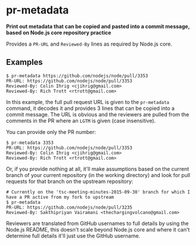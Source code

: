 # pr-metadata

**Print out metadata that can be copied and pasted into a commit message, based on Node.js core repository practice**

Provides a `PR-URL` and `Reviewed-By` lines as required by Node.js core.

## Examples

```text
$ pr-metadata https://github.com/nodejs/node/pull/3353
PR-URL: https://github.com/nodejs/node/pull/3353
Reviewed-By: Colin Ihrig <cjihrig@gmail.com>
Reviewed-By: Rich Trott <rtrott@gmail.com>
```

In this example, the full pull request URL is given to the `pr-metadata` command, it decodes it and provides 3 lines that can be copied into a commit message. The URL is obvious and the reviewers are pulled from the comments in the PR where an `LGTM` is given (case insensitive).

You can provide only the PR number:

```
$ pr-metadata 3353
PR-URL: https://github.com/nodejs/node/pull/3353
Reviewed-By: Colin Ihrig <cjihrig@gmail.com>
Reviewed-By: Rich Trott <rtrott@gmail.com>
```

Or, if you provide nothing at all, it'll make assumptions based on the current branch of your current repository (in the working directory) and look for pull requests for that branch on the upstream repository:

```
# Currently on the 'tsc-meeting-minutes-2015-09-30' branch for which I have a PR active from my fork to upstream
$ pr-metadata
PR-URL: https://github.com/nodejs/node/pull/3235
Reviewed-By: Sakthipriyan Vairamani <thechargingvolcano@gmail.com>
```

Reviewers are translated from GitHub usernames to full details by using the Node.js README, this doesn't scale beyond Node.js core and where it can't determine full details it'll just use the GitHub username.
